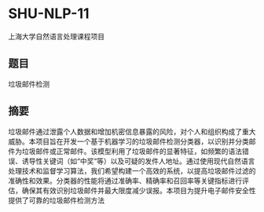 # SHU-NLP-11
上海大学自然语言处理课程项目
## 题目
垃圾邮件检测
## 摘要
垃圾邮件通过泄露个人数据和增加机密信息暴露的风险，对个人和组织构成了重大威胁。本项目旨在开发一个基于机器学习的垃圾邮件检测分类器，以识别并分类邮件为垃圾邮件或正常邮件。该模型利用了垃圾邮件的显著特征，如频繁的语法错误、诱导性关键词（如“中奖”等）以及可疑的发件人地址。通过使用现代自然语言处理技术和监督学习算法，我们希望构建一个高效的系统，以提高垃圾邮件过滤的准确性和效果。分类器的性能将通过准确率、精确率和召回率等关键指标进行评估，确保其有效识别垃圾邮件并最大限度减少误报。本项目为提升电子邮件安全性提供了可靠的垃圾邮件检测方法
